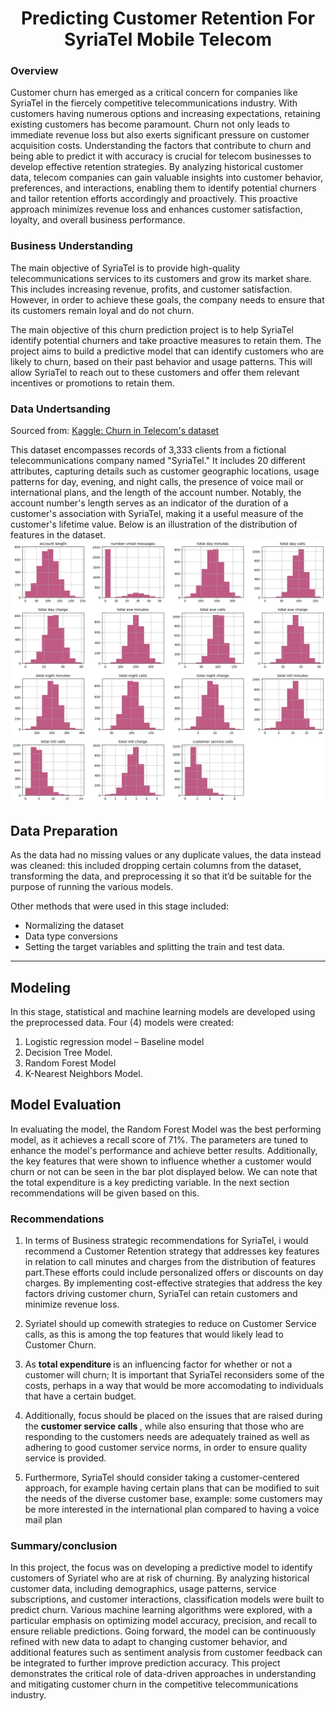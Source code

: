 

# <center>Predicting Customer Retention For SyriaTel Mobile Telecom</center>


### Overview

Customer churn has emerged as a critical concern for companies like SyriaTel in the fiercely competitive telecommunications industry. With customers having numerous options and increasing expectations, retaining existing customers has become paramount. 
Churn not only leads to immediate revenue loss but also exerts significant pressure on customer acquisition costs. Understanding the factors that contribute to churn and being able to predict it with accuracy is crucial for telecom businesses to develop effective retention strategies. By analyzing historical customer data, telecom companies can gain valuable insights into customer behavior, preferences, and interactions, enabling them to identify potential churners and tailor retention efforts accordingly and proactively.
This proactive approach minimizes revenue loss and enhances customer satisfaction, loyalty, and overall business performance.


### Business Understanding

The main objective of SyriaTel is to provide high-quality telecommunications services to its customers and grow its market share. This includes increasing revenue, profits, and customer satisfaction. However, in order to achieve these goals, the company needs to ensure that its customers remain loyal and do not churn.

The main objective of this churn prediction project is to help SyriaTel identify potential churners and take proactive measures to retain them. The project aims to build a predictive model that can identify customers who are likely to churn, based on their past behavior and usage patterns. This will allow SyriaTel to reach out to these customers and offer them relevant incentives or promotions to retain them.



### Data Undertsanding
Sourced from: [Kaggle: Churn in Telecom's dataset](https://www.kaggle.com/datasets/becksddf/churn-in-telecoms-dataset/)

This dataset encompasses records of 3,333 clients from a fictional telecommunications company named "SyriaTel." It includes 20 different attributes, capturing details such as customer geographic locations, usage patterns for day, evening, and night calls, the presence of voice mail or international plans, and the length of the account number. Notably, the account number's length serves as an indicator of the duration of a customer's association with SyriaTel, making it a useful measure of the customer's lifetime value.
Below is an illustration of the distribution of features in the dataset.
![alt text](image.png)


## <b> Data Preparation </b>
As the data had no missing values or any duplicate values, the data instead was cleaned: this included dropping certain columns from the dataset, transforming the data, and preprocessing it so that it’d be suitable for the purpose of running the various models.

Other methods that were used in this stage included:

- Normalizing the dataset
- Data type conversions 
- Setting the target variables and splitting the train and test data.
---

## <b> Modeling </b>
In this stage, statistical and machine learning models are developed using the preprocessed data. Four (4) models were created:
1. Logistic regression model – Baseline model
2. Decision Tree Model.
3. Random Forest Model
4. K-Nearest Neighbors Model.


## <b> Model Evaluation </b>

In evaluating the model, the Random Forest Model was the best performing model, as it achieves a recall score of 71%. 
The parameters are tuned to enhance the model's performance and achieve better results.
Additionally, the key features that were shown to influence whether a customer would churn or not can be seen in the bar plot displayed below. We can note that the total expenditure is a key predicting variable.
In the next section recommendations will be given based on this.







### Recommendations

1. In terms of Business strategic recommendations for SyriaTel, i would recommend a Customer Retention strategy that addresses key features in relation to call minutes and charges from the distribution of features part.These efforts could include personalized offers or discounts on day charges. By implementing cost-effective strategies that address the key factors driving customer churn, SyriaTel can retain customers and minimize revenue loss.

3.  Syriatel should up  comewith strategies to reduce on Customer Service calls, as this is among the top features that would likely lead to Customer Churn. 

4. As <b> total expenditure </b> is an influencing factor for whether or not a customer will churn; 
It is important that SyriaTel reconsiders some of the costs, perhaps in a way that would be more accomodating to individuals that have a certain budget. 

5. Additionally, focus should be placed on the issues that are raised during the <b> customer service calls </b>, while also ensuring that those who are responding to the customers needs are adequately trained as well as adhering to good customer service norms, in order to ensure quality service is provided. 

6. Furthermore, SyriaTel should consider taking a customer-centered approach, for example having certain plans that can be modified to suit the needs of the diverse customer base, example: some customers may be more interested in the international plan compared to having a voice mail plan









### Summary/conclusion
In this project, the focus was on developing a predictive model to identify customers of Syriatel who are at risk of churning. By analyzing historical customer data, including demographics, usage patterns, service subscriptions, and customer interactions, classification models were built to predict churn. Various machine learning algorithms were explored, with a particular emphasis on optimizing model accuracy, precision, and recall to ensure reliable predictions. 
Going forward, the model can be continuously refined with new data to adapt to changing customer behavior, and additional features such as sentiment analysis from customer feedback can be integrated to further improve prediction accuracy. This project demonstrates the critical role of data-driven approaches in understanding and mitigating customer churn in the competitive telecommunications industry.
